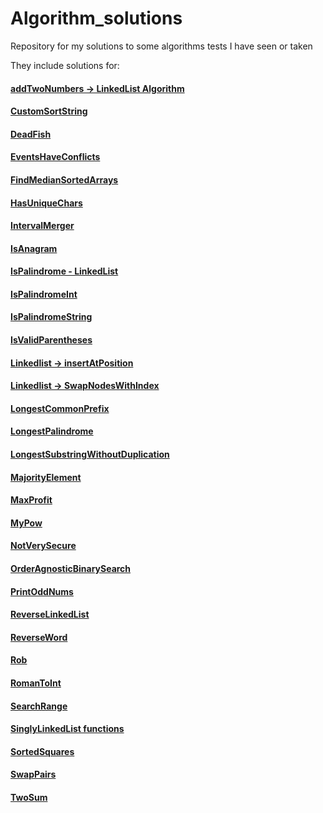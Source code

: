 # Algorithm_solutions
Repository for my solutions to some algorithms tests I have seen or taken

They include solutions for:

#### [addTwoNumbers -> LinkedList Algorithm](https://github.com/Amy-Oji/Algorithm_solutions/blob/main/src/main/java/LinkedListNode.java)

#### [CustomSortString](https://github.com/Amy-Oji/Algorithm_solutions/blob/main/src/main/java/CustomSortString.java)

#### [DeadFish](https://github.com/Amy-Oji/Algorithm_solutions/blob/main/src/main/java/DeadFish.java)

#### [EventsHaveConflicts](https://github.com/Amy-Oji/Algorithm_solutions/blob/main/src/main/java/EventsHaveConflict.java)

#### [FindMedianSortedArrays](https://github.com/Amy-Oji/Algorithm_solutions/blob/main/src/main/java/RomanToInt.java)

#### [HasUniqueChars](https://github.com/Amy-Oji/Algorithm_solutions/blob/main/src/main/java/HasUniqueChars.java)

#### [IntervalMerger](https://github.com/Amy-Oji/Algorithm_solutions/blob/main/src/main/java/IntervalMerger.java)

#### [IsAnagram](https://github.com/Amy-Oji/Algorithm_solutions/blob/main/src/main/java/IsAnagram.java)

#### [IsPalindrome - LinkedList](https://github.com/Amy-Oji/Algorithm_solutions/blob/main/src/main/java/IsPalindromeLinkedList.java)

#### [IsPalindromeInt](https://github.com/Amy-Oji/Algorithm_solutions/blob/main/src/main/java/IsPalindromeInt.java)

#### [IsPalindromeString](https://github.com/Amy-Oji/Algorithm_solutions/blob/main/src/main/java/IsPalindromeString.java)

#### [IsValidParentheses](https://github.com/Amy-Oji/Algorithm_solutions/blob/main/src/main/java/IsValidParentheses.java)

#### [Linkedlist -> insertAtPosition](https://github.com/Amy-Oji/Algorithm_solutions/blob/main/src/main/java/SinglyLinkedList.java)

#### [Linkedlist -> SwapNodesWithIndex](https://github.com/Amy-Oji/Algorithm_solutions/blob/main/src/main/java/SinglyLinkedList.java)

#### [LongestCommonPrefix](https://github.com/Amy-Oji/Algorithm_solutions/blob/main/src/main/java/LongestCommonPrefix.java)

#### [LongestPalindrome](https://github.com/Amy-Oji/Algorithm_solutions/blob/main/src/main/java/LongestPalindrome.java)

#### [LongestSubstringWithoutDuplication](https://github.com/Amy-Oji/Algorithm_solutions/blob/main/src/main/java/LongestSubstringWithoutDuplication.java)

#### [MajorityElement](https://github.com/Amy-Oji/Algorithm_solutions/blob/main/src/main/java/MajorityElement.java)

#### [MaxProfit](https://github.com/Amy-Oji/Algorithm_solutions/blob/main/src/main/java/MaxProfit.java)

#### [MyPow](https://github.com/Amy-Oji/Algorithm_solutions/blob/main/src/main/java/MyPow.java)

#### [NotVerySecure](https://github.com/Amy-Oji/Algorithm_solutions/blob/main/src/main/java/NotVerySecure.java)

#### [OrderAgnosticBinarySearch](https://github.com/Amy-Oji/Algorithm_solutions/blob/main/src/main/java/OrderAgnosticBS.java)

#### [PrintOddNums](https://github.com/Amy-Oji/Algorithm_solutions/blob/main/src/main/java/PrintOddNums.java)

#### [ReverseLinkedList](https://github.com/Amy-Oji/Algorithm_solutions/blob/main/src/main/java/SinglyLinkedList.java)

#### [ReverseWord](https://github.com/Amy-Oji/Algorithm_solutions/blob/main/src/main/java/ReserveWord.java)

#### [Rob](https://github.com/Amy-Oji/Algorithm_solutions/blob/main/src/main/java/Rob.java)

#### [RomanToInt](https://github.com/Amy-Oji/Algorithm_solutions/blob/main/src/main/java/RomanToInt.java)

#### [SearchRange](https://github.com/Amy-Oji/Algorithm_solutions/blob/main/src/main/java/SearchRange.java)

#### [SinglyLinkedList functions](https://github.com/Amy-Oji/Algorithm_solutions/blob/main/src/main/java/SinglyLinkedList.java)

#### [SortedSquares](https://github.com/Amy-Oji/Algorithm_solutions/blob/main/src/main/java/SortedSquares.java)

#### [SwapPairs](https://github.com/Amy-Oji/Algorithm_solutions/blob/main/src/main/java/ListNode.java)

#### [TwoSum](https://github.com/Amy-Oji/Algorithm_solutions/blob/main/src/main/java/TwoSum.java)
